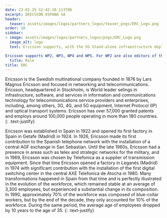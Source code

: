 ```yaml
---
date: 23-02-25 12:42:10.113786
excerpt: ERICSSON ESPANA SA
header:
  teaser: assets/images/logos/partners_logos/teaser_pngs/ERC_Logo.png
order: 10
sidebar:
- image: assets/images/logos/partners_logos/pngs/ERC_Logo.png
  image_alt: logo
  text: Ericsson supports, with the 5G Stand-alone infraestructure deployed, all Spanish verticals through 5TONIC (The open reasearch and innovation laboratory focused on 5G Technologies) located in IMDEA Networks in Leganés (Madrid).

Ericsson supports WP2, WP3, WP4 and WP5. For WP2 are also editors of the Deliverable: 2.1 "Preliminary design aspects for Platforms and Networks solutions". For the WP3, WP4 and WP5 supports the Uses cases located in Spain: UC1 Smart Crowd Monitoring, UC10 Inmersive Fan engagement and UC7 Remote Proctoring, supporting with their network infraestructure, KPI monitoring and also contributing in the deliverables.
  title: Role
title: ERC
---
```


Ericsson is the Swedish multinational company founded in 1876 by Lars Magnus Ericsson and focused in networking and telecommunications. Ericsson, headquartered in Stockholm, is World leader selings in infrastructure, software, and services in information and communications technology for telecommunications service providers and enterprises, including, among others, 3G, 4G, and 5G equipment, Internet Protocol (IP) and optical transport systems. Ericsson has over 57,000 granted patents and employs around 100,000 people operating in more than 180 countries. 
{: .text-justify}

Ericsson was established in Spain in 1922 and opened its first factory in Spain in Getafe (Madrid) in 1924. In 1926, Ericsson made its first contribution to the Spanish telephone network with the installation of a central AGF exchange in San Sebastian. Until the late 1960s, Ericsson had a presence in areas such as telex and strategic networks for the military, and in 1969, Ericsson was chosen by Telefonica as a supplier of transmission equipment. Since that time Ericsson opened a factory in Leganés (Madrid) in 1974 with significant contribution with the installation of the first digital switching center in the central AXE Telefonica de Atocha in 1980. Many transformations happened in Spain from that time and is perfectly illustrated in the evolution of the workforce, which remained stable at an average of 3,300 employees, but experienced a substantial change in its composition. In 1990, approximately 70% of the workforce was composed of blue-collar workers, but by the end of the decade, they only accounted for 10% of the workforce. During the same period, the average age of employees dropped by 10 years to the age of 35.
{: .text-justify}
